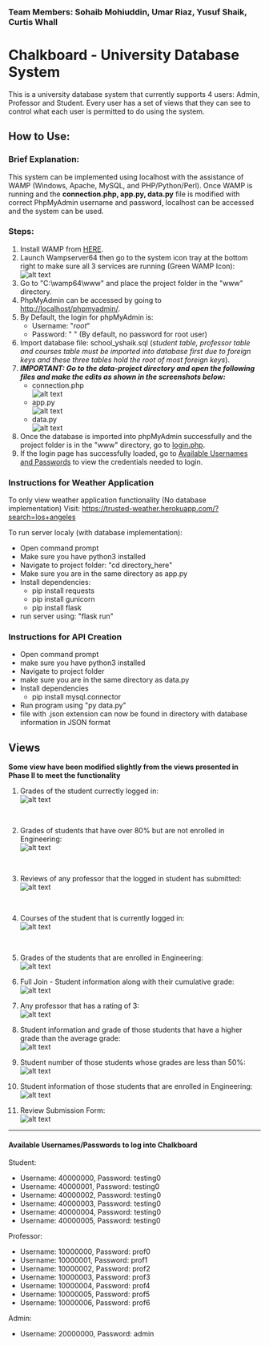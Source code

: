 ### Team Members: Sohaib Mohiuddin, Umar Riaz, Yusuf Shaik, Curtis Whall

# Chalkboard - University Database System
This is a university database system that currently supports 4 users: Admin, Professor and Student. Every user has a set of views that they can see to control what each user is permitted to do using the system.

## How to Use:
### Brief Explanation:
This system can be implemented using localhost with the assistance of WAMP (Windows, Apache, MySQL, and PHP/Python/Perl). Once WAMP is running and the **connection.php, app.py, data.py** file is modified with correct PhpMyAdmin username and password, localhost can be accessed and the system can be used.

### Steps:
1. Install WAMP from [HERE](http://www.wampserver.com/en/).
2. Launch Wampserver64 then go to the system icon tray at the bottom right to make sure all 3 services are running (Green WAMP Icon):
![alt text](screenshots/README_images/system_tray_icons.png "WAMP: All Services Running")<br> 
3. Go to "C:\wamp64\www" and place the project folder in the "www" directory.
4. PhpMyAdmin can be accessed by going to [http://localhost/phpmyadmin/](http://localhost/phpmyadmin/).
5. By Default, the login for phpMyAdmin is:
    - Username: "_root_"
    - Password: " " (By default, no password for root user)
6. Import database file: school_yshaik.sql (_student table, professor table and courses table must be imported into database first due to foreign keys and these three tables hold the root of most foreign keys_).
7. **_IMPORTANT: Go to the data-project directory and open the following files and make the edits as shown in the screenshots below:_**
    - connection.php<br> ![alt text](screenshots/README_images/connection_dbconnect.png "WAMP: All Services Running")
    - app.py<br> ![alt text](screenshots/README_images/app_dbconnect.png "WAMP: All Services Running")
    - data.py<br> ![alt text](screenshots/README_images/data_dbconnect.png "WAMP: All Services Running")
8. Once the database is imported into phpMyAdmin successfully and the project folder is in the "www" directory, go to [login.php](http://localhost/data-project/login.php).
9. If the login page has successfully loaded, go to [Available Usernames and Passwords](#usernames) to view the credentials needed to login.

### Instructions for Weather Application

To only view weather application functionality (No database implementation) Visit: https://trusted-weather.herokuapp.com/?search=los+angeles

To run server localy (with database implementation):
- Open command prompt
- Make sure you have python3 installed
- Navigate to project folder: "cd directory_here"
- Make sure you are in the same directory as app.py
- Install dependencies:
	- pip install requests
	- pip install gunicorn
	- pip install flask
- run server using: "flask run"

### Instructions for API Creation
- Open command prompt
- make sure you have python3 installed
- Navigate to project folder
- make sure you are in the same directory as data.py
- Install dependencies
	- pip install mysql.connector
- Run program using "py data.py"
- file with .json extension can now be found in directory with database information in JSON format

## Views

**Some view have been modified slightly from the views presented in Phase II to meet the functionality**

1. Grades of the student currectly logged in:<br> ![alt text](screenshots/Views/view1.png "View 1")

<br>

2. Grades of students that have over 80% but are not enrolled in Engineering:<br> ![alt text](screenshots/Views/view2.png "View 2")

<br>

3. Reviews of any professor that the logged in student has submitted:<br> ![alt text](screenshots/Views/view3.png "View 3")

<br>

4. Courses of the student that is currently logged in:<br> ![alt text](screenshots/Views/view4_modified.png "View 4")

<br>

5. Grades of the students that are enrolled in Engineering:<br> ![alt text](screenshots/Views/view5.png "View 5")

6. Full Join - Student information along with their cumulative grade:<br> ![alt text](screenshots/Views/view6.png "View 6")

7. Any professor that has a rating of 3:<br> ![alt text](screenshots/Views/view7_modified.png "View 7")

8. Student information and grade of those students that have a higher grade than the average grade:<br> ![alt text](screenshots/Views/view8.png "View 8")

9. Student number of those students whose grades are less than 50%:<br> ![alt text](screenshots/Views/view9.png "View 9")

10. Student information of those students that are enrolled in Engineering:<br> ![alt text](screenshots/Views/view10.png "View 10")

11. Review Submission Form:<br> ![alt text](screenshots/Views/review_form.png "Review Submission Form")

___

#### <a name="usernames"></a>Available Usernames/Passwords to log into Chalkboard
Student:
- Username: 40000000, Password: testing0
- Username: 40000001, Password: testing0
- Username: 40000002, Password: testing0
- Username: 40000003, Password: testing0
- Username: 40000004, Password: testing0
- Username: 40000005, Password: testing0

Professor:
- Username: 10000000, Password: prof0
- Username: 10000001, Password: prof1
- Username: 10000002, Password: prof2
- Username: 10000003, Password: prof3
- Username: 10000004, Password: prof4
- Username: 10000005, Password: prof5
- Username: 10000006, Password: prof6

Admin:
- Username: 20000000, Password: admin